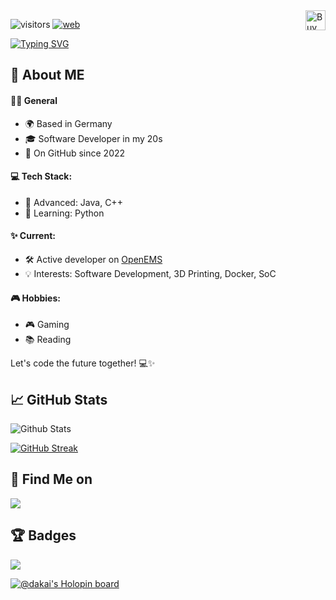 <a href='https://ko-fi.com/daKai' target='_blank'>
<img height='32' style='border:0px;height:32px;float:right' src='https://az743702.vo.msecnd.net/cdn/kofi3.png?v=0' alt='Buy Me a Coffee' />
</a>

![visitors](https://visitor-badge.laobi.icu/badge?page_id=da-Kai.visitor-badge)
[![web](https://img.shields.io/badge/web-da--kai.github.io-green)](https://da-kai.github.io/)

[![Typing SVG](http://readme-typing-svg.herokuapp.com?font=Fira+Code&duration=4000&pause=5000&color=22A7F7&center=true&vCenter=true&random=false&width=435&lines=Hello+World!+👋%2C+I'm+da-Kai+👨‍💻)](https://git.io/typing-svg)

## 👤 About ME

#### 👨‍💼 General

- 🌍 Based in Germany
- 🎓 Software Developer in my 20s
- 🚀 On GitHub since 2022

#### 💻 Tech Stack:

- 🚀 Advanced: Java, C++
- 🌱 Learning: Python

#### ✨ Current:

- 🛠️ Active developer on [OpenEMS](https://github.com/OpenEMS/openems)
- 💡 Interests: Software Development, 3D Printing, Docker, SoC

#### 🎮 Hobbies:

- 🎮 Gaming
- 📚 Reading


Let's code the future together! 💻✨


## 📈 GitHub Stats

![Github Stats](https://github-readme-stats.vercel.app/api?username=da-kai&theme=highcontrast&hide_border=true&border_radius=20&include_all_commits=false&count_private=false)

[![GitHub Streak](https://github-readme-streak-stats.herokuapp.com?user=da-kai&theme=highcontrast&hide_border=true&border_radius=20)](https://git.io/streak-stats)

## 🔗 Find Me on
[![](https://cdn.thingiverse.com/site/img/favicons/favicon-32x32.png)](https://www.thingiverse.com/da_kai)

## 🏆 Badges

![](https://github-profile-trophy.vercel.app/?username=da-kai&theme=dark)

[![@dakai's Holopin board](https://holopin.me/dakai)](https://holopin.io/@dakai)
